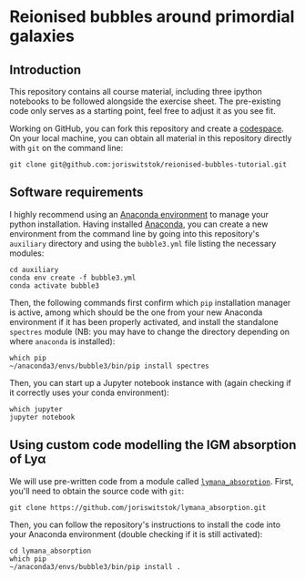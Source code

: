 # Reionised bubbles around primordial galaxies

## Introduction

This repository contains all course material, including three ipython notebooks to be followed alongside the exercise sheet. The pre-existing code only serves as a starting point, feel free to adjust it as you see fit.

Working on GitHub, you can fork this repository and create a [codespace](https://github.com/features/codespaces). On your local machine, you can obtain all material in this repository directly with `git` on the command line:
```
git clone git@github.com:joriswitstok/reionised-bubbles-tutorial.git
```

## Software requirements

I highly recommend using an [Anaconda environment](https://docs.conda.io/projects/conda/en/latest/user-guide/tasks/manage-environments.html) to manage your python installation. Having installed [Anaconda](https://docs.conda.io/projects/conda/en/latest/user-guide/install/index.html#), you can create a new environment from the command line by going into this repository's `auxiliary` directory and using the `bubble3.yml` file listing the necessary modules:
```
cd auxiliary
conda env create -f bubble3.yml
conda activate bubble3
```
Then, the following commands first confirm which `pip` installation manager is active, among which should be the one from your new Anaconda environment if it has been properly activated, and install the standalone `spectres` module (NB: you may have to change the directory depending on where `anaconda` is installed):
```
which pip
~/anaconda3/envs/bubble3/bin/pip install spectres
```
Then, you can start up a Jupyter notebook instance with (again checking if it correctly uses your conda environment):
```
which jupyter
jupyter notebook
```

## Using custom code modelling the IGM absorption of Lyα

We will use pre-written code from a module called [`lymana_absorption`](https://github.com/joriswitstok/lymana_absorption). First, you'll need to obtain the source code with `git`:
```
git clone https://github.com/joriswitstok/lymana_absorption.git
```
Then, you can follow the repository's instructions to install the code into your Anaconda environment (double checking if it is still activated):
```
cd lymana_absorption
which pip
~/anaconda3/envs/bubble3/bin/pip install .
```